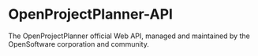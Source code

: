 # OpenProjectPlanner-API

The OpenProjectPlanner official Web API, managed and maintained by the OpenSoftware corporation and community.
